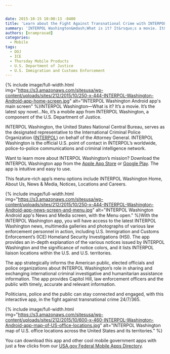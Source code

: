 ```yaml
---


date: 2015-10-15 10:00:13 -0400
title: 'Learn about the Fight Against Transnational Crime with INTERPOL Washington'
summary: 'INTERPOL Washington&mdash;What is it? It&rsquo;s a movie. It&rsquo;s the latest spy novel&amp;#8230;No, it&rsquo;s a mobile app from INTERPOL Washington, a component of the U.S. Department of Justice. INTERPOL Washington, the United States National Central Bureau, serves as the designated representative to the International Criminal Police Organization (INTERPOL)&nbsp;on'
authors: [nramprasad]
categories:
  - Mobile
tags:
  - DOJ
  - ICE
  - Thursday Mobile Products
  - U.S. Department of Justice
  - U.S. Immigration and Customs Enforcement
---
```



{% include image/full-width.html img="https://s3.amazonaws.com/sitesusa/wp-content/uploads/sites/212/2015/10/250-x-444-INTERPOL-Washington-Android-app-home-screen.jpg" alt="INTERPOL Washington Android app's main screen" %}INTERPOL Washington—What is it? It’s a movie. It’s the latest spy novel&#8230;No, it’s a mobile app from INTERPOL Washington, a component of the U.S. Department of Justice.

INTERPOL Washington, the United States National Central Bureau, serves as the designated representative to the International Criminal Police Organization ([INTERPOL](http://www.interpol.int/en)) on behalf of the Attorney General. INTERPOL Washington is the official U.S. point of contact in INTERPOL&#8217;s worldwide, police-to-police communications and criminal intelligence network.

Want to learn more about INTERPOL Washington’s mission? Download the INTERPOL Washington app from the [<u>Apple App Store</u>](https://itunes.apple.com/us/app/interpol-washington/id934537159?mt=8) or <u>[<u>Google Play</u>](https://play.google.com/store/apps/details?id=com.metrostarsystems.interpolwashington)</u>. The app is intuitive and easy to use.

This feature-rich app&#8217;s menu options include INTERPOL Washington Home, About Us, News & Media, Notices, Locations and Careers.


{% include image/full-width.html img="https://s3.amazonaws.com/sitesusa/wp-content/uploads/sites/212/2015/10/250-x-444-INTERPOL-Washington-Android-app-news-screen-and-menu.jpg" alt="INTERPOL Washington Android app's News and Media screen, with the Menu open." %}With the INTERPOL Washington app, you will have access to the latest INTERPOL Washington news, multimedia galleries and photographs of various law enforcement personnel in action, including U.S. Immigration and Customs Enforcement’s (ICE) Homeland Security Investigations (HSI). The app provides an in-depth explanation of the various notices issued by INTERPOL Washington and the significance of notice colors, and it lists INTERPOL liaison locations within the U.S. and U.S. territories.

The app strategically informs the American public, elected officials and police organizations about INTERPOL Washington’s role in sharing and exchanging international criminal investigative and humanitarian assistance information. The app provides Capitol Hill, law enforcement officers and the public with timely, accurate and relevant information.

Politicians, police and the public can stay connected and engaged, with this interactive app, in the fight against transnational crime 24/7/365.


{% include image/full-width.html img="https://s3.amazonaws.com/sitesusa/wp-content/uploads/sites/212/2015/10/600-x-460-INTERPOL-Washington-Android-app-map-of-US-office-locations.jpg" alt="INTERPOL Washington map of U.S. office locations across the United States and its territories." %}

You can download this app and other cool mobile government apps with just a few clicks from our [USA.gov Federal Mobile Apps Directory](http://www.usa.gov/mobileapps.shtml).